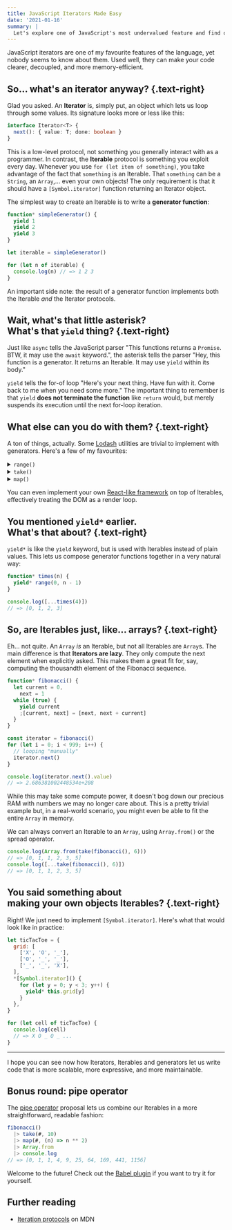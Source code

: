 ```yaml
---
title: JavaScript Iterators Made Easy
date: '2021-01-16'
summary: |
  Let's explore one of JavaScript's most undervalued feature and find out how to make the best of it.
---
```


JavaScript iterators are one of my favourite features of the language, yet nobody seems to know about them. Used well, they can make your code clearer, decoupled, and more memory-efficient.

## So... what's an iterator anyway? {.text-right}

Glad you asked. An **Iterator** is, simply put, an object which lets us loop through some values. Its signature looks more or less like this:

```typescript
interface Iterator<T> {
  next(): { value: T; done: boolean }
}
```

This is a low-level protocol, not something you generally interact with as a programmer. In contrast, the **Iterable** protocol is something you exploit every day. Whenever you use `for (let item of something)`, you take advantage of the fact that `something` is an Iterable. That `something` can be a `String`, an `Array`,... even your own objects! The only requirement is that it should have a `[Symbol.iterator]` function returning an Iterator object.

The simplest way to create an Iterable is to write a **generator function**:

```js
function* simpleGenerator() {
  yield 1
  yield 2
  yield 3
}

let iterable = simpleGenerator()

for (let n of iterable) {
  console.log(n) // => 1 2 3
}
```

An important side note: the result of a generator function implements both the Iterable _and_ the Iterator protocols.

## Wait, what's that little asterisk?<br> What's that `yield` thing? {.text-right}

Just like `async` tells the JavaScript parser "This functions returns a `Promise`. BTW, it may use the `await` keyword.", the asterisk tells the parser "Hey, this function is a generator. It returns an Iterable. It may use `yield` within its body."

`yield` tells the for-of loop "Here's your next thing. Have fun with it. Come back to me when you need some more." The important thing to remember is that `yield` **does not terminate the function** like `return` would, but merely suspends its execution until the next for-loop iteration.

## What else can you do with them? {.text-right}

A ton of things, actually. Some [Lodash](http://lodash.com) utilities are trivial to implement with generators. Here's a few of my favourites:

<details>
<summary><code>range()</code></summary>

```js
function* range(from, to, step = 1) {
  for (let i = from; i <= to; i += step) {
    yield i
  }
}

console.log([...range(4, 10, 2)])
// => [4, 6, 8, 10]
```

</details>
<details>
<summary><code>take()</code></summary>

```js
function* take(iterable, max) {
  let i = 0
  for (let next of iterable) {
    if (i < max) yield next
    else return
    i++
  }
}

console.log([...take(range(4, 10, 2), 2)])
// => [4, 6]
```

</details>
<details>
<summary><code>map()</code></summary>

```js
function* map(iterable, transform) {
  for (let next of iterable) {
    yield transform(next)
  }
}

console.log([...map(range(4, 10, 2), (n) => n ** 2)])
// => [16, 36, 64, 100]
```

</details>

You can even implement your own [React-like framework](https://crank.js.org/) on top of Iterables, effectively treating the DOM as a render loop.

## You mentioned `yield*` earlier.<br> What's that about? {.text-right}

`yield*` is like the `yield` keyword, but is used with Iterables instead of plain values. This lets us compose generator functions together in a very natural way:

```js
function* times(n) {
  yield* range(0, n - 1)
}

console.log([...times(4)])
// => [0, 1, 2, 3]
```

## So, are Iterables just, like... arrays? {.text-right}

Eh... not quite. An `Array` _is_ an Iterable, but not all Iterables are `Array`s. The main difference is that **Iterators are lazy**. They only compute the next element when explicitly asked. This makes them a great fit for, say, computing the thousandth element of the Fibonacci sequence.

```js
function* fibonacci() {
  let current = 0,
    next = 1
  while (true) {
    yield current
    ;[current, next] = [next, next + current]
  }
}

const iterator = fibonacci()
for (let i = 0; i < 999; i++) {
  // looping "manually"
  iterator.next()
}

console.log(iterator.next().value)
// => 2.686381002448534e+208
```

While this may take some compute power, it doesn't bog down our precious RAM with numbers we may no longer care about. This is a pretty trivial example but, in a real-world scenario, you might even be able to fit the entire `Array` in memory.

We can always convert an Iterable to an `Array`, using `Array.from()` or the spread operator.

```js
console.log(Array.from(take(fibonacci(), 6)))
// => [0, 1, 1, 2, 3, 5]
console.log([...take(fibonacci(), 6)])
// => [0, 1, 1, 2, 3, 5]
```

## You said something about<br> making your own objects Iterables? {.text-right}

Right! We just need to implement `[Symbol.iterator]`. Here's what that would look like in practice:

```js
let ticTacToe = {
  grid: [
    ['X', 'O', '_'],
    ['O', '_', '_'],
    ['_', '_', 'X'],
  ],
  *[Symbol.iterator]() {
    for (let y = 0; y < 3; y++) {
      yield* this.grid[y]
    }
  },
}

for (let cell of ticTacToe) {
  console.log(cell)
  // => X O _ O _ ...
}
```

<hr>

I hope you can see now how Iterators, Iterables and generators let us write code that is more scalable, more expressive, and more maintainable.

## Bonus round: pipe operator

The [pipe operator](https://github.com/tc39/proposal-pipeline-operator/wiki#proposal0-original-minimal-proposal) proposal lets us combine our Iterables in a more straightforward, readable fashion:

```js
fibonacci() 
  |> take(#, 10)
  |> map(#, (n) => n ** 2)
  |> Array.from
  |> console.log
// => [0, 1, 1, 4, 9, 25, 64, 169, 441, 1156]
```

Welcome to the future! Check out the [Babel plugin](https://babeljs.io/docs/en/babel-plugin-proposal-pipeline-operator) if you want to try it for yourself.

## Further reading

- [Iteration protocols](https://developer.mozilla.org/en-US/docs/Web/JavaScript/Reference/Iteration_protocols) on MDN
